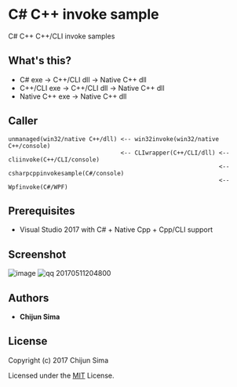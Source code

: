 # C# C++ invoke sample

C# C++ C++/CLI invoke samples

## What's this?

+ C# exe -> C++/CLI dll -> Native C++ dll
+ C++/CLI exe -> C++/CLI dll -> Native C++ dll
+ Native C++ exe -> Native C++ dll

## Caller

```
unmanaged(win32/native C++/dll) <-- win32invoke(win32/native C++/console)
                                <-- CLIwrapper(C++/CLI/dll) <-- cliinvoke(C++/CLI/console)
                                                            <-- csharpcppinvokesample(C#/console)
                                                            <-- Wpfinvoke(C#/WPF)
```

## Prerequisites

+ Visual Studio 2017 with C# + Native Cpp + Cpp/CLI support

## Screenshot

![image](https://cloud.githubusercontent.com/assets/22494815/25910859/5d4f13ec-35e4-11e7-8179-f64df419605f.png)
![qq 20170511204800](https://cloud.githubusercontent.com/assets/22494815/25949734/24e09dee-368b-11e7-8af9-70fe9bffa097.jpg)

## Authors

* **Chijun Sima**

## License

Copyright (c) 2017 Chijun Sima

Licensed under the [MIT](LICENSE) License.
